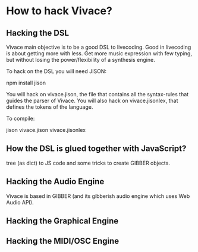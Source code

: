 # How to hack Vivace?

## Hacking the DSL

Vivace main objective is to be a good DSL to livecoding. Good in livecoding is
about getting more with less.  Get more music expression with few typing, but
without losing the power/flexibility of a synthesis engine.

To hack on the DSL you will need JISON:

npm install jison

You will hack on vivace.jison, the file that contains all the syntax-rules that
guides the parser of Vivace. You will also hack on vivace.jisonlex, that defines
the tokens of the language.

To compile:

jison vivace.jison vivace.jisonlex

## How the DSL is glued together with JavaScript?

tree (as dict) to JS code and some tricks to create GIBBER objects.

## Hacking the Audio Engine

Vivace is based in GIBBER (and its gibberish audio engine which uses Web Audio
API).

## Hacking the Graphical Engine

## Hacking the MIDI/OSC Engine